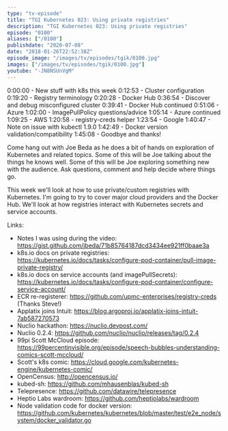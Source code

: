 ```yaml
---
type: "tv-episode"
title: "TGI Kubernetes 023: Using private registries"
description: "TGI Kubernetes 023: Using private registries"
episode: "0100"
aliases: ["/0100"]
publishdate: "2020-07-08"
date: "2018-01-26T22:52:38Z"
episode_image: "/images/tv/episodes/tgik/0100.jpg"
images: ["/images/tv/episodes/tgik/0100.jpg"]
youtube: "-JN8NSUnVgM"
---
```


0:00:00 - New stuff with k8s this week
0:12:53 - Cluster configuration
0:19:20 - Registry terminology
0:20:28 - Docker Hub
0:36:54 - Discover and debug misconfigured cluster
0:39:41 - Docker Hub continued
0:51:06 - Azure
1:02:00 - ImagePullPolicy questions/advice
1:05:14 - Azure continued
1:09:25 - AWS
1:20:58 - registry-creds helper
1:23:54 - Google
1:40:47 - Note on issue with kubectl 1.9.0
1:42:49 - Docker version validation/compatibility
1:45:08 - Goodbye and thanks!

Come hang out with Joe Beda as he does a bit of hands on exploration of Kubernetes and related topics. Some of this will be Joe talking about the things he knows well. Some of this will be Joe exploring something new with the audience. Ask questions, comment and help decide where things go.

This week we&#39;ll look at how to use private/custom registries with Kubernetes.  I&#39;m going to try to cover major cloud providers and the Docker Hub.  We&#39;ll look at how registries interact with Kubernetes secrets and service accounts.

Links:
* Notes I was using during the video: https://gist.github.com/jbeda/71b85764187dcd3434ee921ff0baae3a
* k8s.io docs on private registries: https://kubernetes.io/docs/tasks/configure-pod-container/pull-image-private-registry/
* k8s.io docs on service accounts (and imagePullSecrets): https://kubernetes.io/docs/tasks/configure-pod-container/configure-service-account/
* ECR re-registerer: https://github.com/upmc-enterprises/registry-creds (Thanks Steve!)
* Applatix joins Intuit: https://blog.argoproj.io/applatix-joins-intuit-7ab587270573
* Nuclio hackathon: https://nuclio.devpost.com/
* Nuclio 0.2.4: https://github.com/nuclio/nuclio/releases/tag/0.2.4
* 99pi Scott McCloud episode: https://99percentinvisible.org/episode/speech-bubbles-understanding-comics-scott-mccloud/
* Scott&#39;s k8s comic: https://cloud.google.com/kubernetes-engine/kubernetes-comic/
* OpenCensus: http://opencensus.io/
* kubed-sh: https://github.com/mhausenblas/kubed-sh
* Telepresence: https://github.com/datawire/telepresence
* Heptio Labs wardroom: https://github.com/heptiolabs/wardroom
* Node validation code for docker version: https://github.com/kubernetes/kubernetes/blob/master/test/e2e_node/system/docker_validator.go
